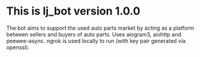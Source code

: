# This is lj_bot version 1.0.0

The bot aims to support the used auto parts market by acting as a platform between sellers and buyers of auto parts. Uses aiogram3, aiohttp and peewee-async.
ngrok is used locally to run (with key pair generated via openssl).